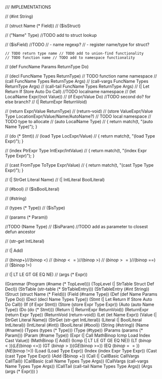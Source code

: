 
/// IMPLEMENTATIONS

// (#int String)

// (struct Name (* Field))
// ($isStruct)

// ("Name" Type)
  //TODO add to struct lookup

// ($isField)
    //TODO
    // - name regexp?
    // - register name/type for struct?

    // TODO return type name // TODO add to union-find functionality
    // TODO function name // TODO add to namespace functionality
// (def FuncName Params ReturnType Do)

// (decl FuncName Types ReturnType)
    // TODO function name namespace
// (call FuncName Types ReturnType Args)
// (call-vargs FuncName Types ReturnType Args)
// (call-tail FuncName Types ReturnType Args)
// (| Let Return If Store Auto Do Call)
    //TODO localname namespace
// (let LocalName Expr/(not Value))
// (if Expr/Value Do) //TODO second do? for else branch?
// (| ReturnExpr ReturnVoid)

// (return Expr/Value ReturnType)
// (return-void)
// (store ValueExpr/Value Type LocationExpr/Value/Name/AutoName?)
// TODO local namespace
// TODO type to allocate
// (auto LocalName Type)
  // { return match(t, "(auto Name Type)"); }

// (do (* Stmt))
// (load Type LocExpr/Value)
  // { return match(t, "(load Type Expr)"); }

// (index PtrExpr Type IntExpr/IntValue)
  // { return match(t, "(index Expr Type Expr)"); }

// (cast FromType ToType Expr/Value)
  // { return match(t, "(cast Type Type Expr)"); }

// (| StrGet Literal Name)
// (| IntLiteral BoolLiteral)

// (#bool)
// ($isBoolLiteral)

// (#string)

// (types (* Type))
// ($isType)

// (params (* Param))

//TODO (Name Type)
// ($isParam)
  //TODO add as parameter to closest defun ancestor


// (str-get IntLiteral)

// (| Add)

// ($binop +)
// ($binop <)
// ($binop <=)
// ($binop >)
// ($binop >=)
// ($binop ==)
// ($binop !=)

// (| LT LE GT GE EQ NE)
// (args (* Expr))


(Grammar
  (Program       (#name (* TopLevel)))
  (TopLevel      (| StrTable Struct Def Decl))
  (StrTable      (str-table (* StrTableEntry)))
  (StrTableEntry (#int String))
  (Struct        (struct Name (* Field)))
  (Field         (#name Type))
  (Def           (def Name Params Type Do))
  (Decl          (decl Name Types Type))
  (Stmt          (| Let Return If Store Auto Do Call))
  (If            (if Expr Stmt))
  (Store         (store Expr Type Expr))
  (Auto          (auto Name Type))
  (Do            (do (* Stmt)))
  (Return        (| ReturnExpr ReturnVoid))
  (ReturnExpr    (return Expr Type))
  (ReturnVoid    (return-void))
  (Let           (let Name Expr))
  (Value         (| StrGet Literal Name))
  (StrGet        (str-get IntLiteral))
  (Literal       (| BoolLiteral IntLiteral))
  (IntLiteral    (#int))
  (BoolLiteral   (#bool))
  (String        (#string))
  (Name          (#name))
  (Types         (types (* Type)))
  (Type          (#type))
  (Params        (params (* Param)))
  (Param         (#name Type))
  (Expr          (| Call MathBinop Icmp Load Index Cast Value))
  (MathBinop     (| Add))
  (Icmp          (| LT LE GT GE EQ NE))
  (LT            ($binop <))
  (LE            ($binop <=))
  (GT            ($binop >))
  (GE            ($binop >=))
  (EQ            ($binop ==))
  (NE            ($binop !=))
  (Load          (Load Type Expr))
  (Index         (index Expr Type Expr))
  (Cast          (cast Type Type Expr))
  (Add           ($binop +))
  (Call          (| CallBasic CallVargs CallTail))
  (CallBasic     (call Name Types Type Args))
  (CallVargs     (call-vargs Name Types Type Args))
  (CallTail      (call-tail Name Types Type Args))
  (Args          (args (* Expr)))
)